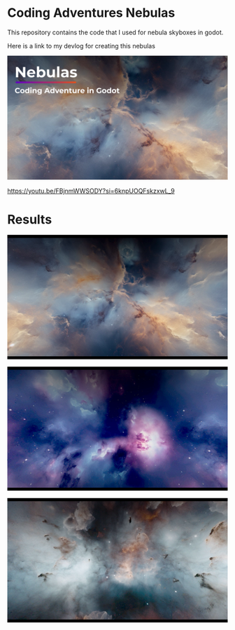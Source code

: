 # Coding Adventures Nebulas
This repository contains the code that I used for nebula skyboxes in godot.

Here is a link to my devlog for creating this nebulas 

[![Youtube Video Link](https://raw.githubusercontent.com/RyanRemer/nebulas/main/assets/results/thumbnail.png)](https://youtu.be/FBjnmWWSODY?si=6knpUOQFskzxwL_9)

https://youtu.be/FBjnmWWSODY?si=6knpUOQFskzxwL_9


# Results
![Image of Nebula 1](https://raw.githubusercontent.com/RyanRemer/nebulas/main/assets/results/result1.png)

![Image of Nebula 1](https://raw.githubusercontent.com/RyanRemer/nebulas/main/assets/results/result2.png)

![Image of Nebula 1](https://raw.githubusercontent.com/RyanRemer/nebulas/main/assets/results/result3.png)
